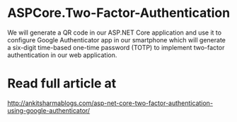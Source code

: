 # ASPCore.Two-Factor-Authentication
We will generate a QR code in our ASP.NET Core application and use it to configure Google Authenticator app in our smartphone which will generate a six-digit time-based one-time password (TOTP) to implement two-factor authentication in our web application.
# Read full article at
http://ankitsharmablogs.com/asp-net-core-two-factor-authentication-using-google-authenticator/
